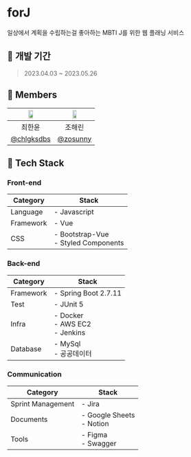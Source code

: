 # forJ
일상에서 계획을 수립하는걸 좋아하는 MBTI J를 위한 웹 플래닝 서비스

## 📆 개발 기간
> 2023.04.03 ~ 2023.05.26


## 👫 Members
|<img src="https://user-images.githubusercontent.com/96401350/229277093-a968a9c7-19ca-4629-b19b-a8253739a124.jpeg" width="35%" />|<img src="https://user-images.githubusercontent.com/96401350/229572946-b001bd4a-039b-4506-a7fb-6252b415761c.jpeg" width="35%" />|
|:---:|:---:|
|최한윤|조해린|
|[@chlgksdbs](https://github.com/chlgksdbs)|[@zosunny](https://github.com/zosunny)|


## 🔧 Tech Stack

### Front-end
| Category          | Stack                                                                           |
| ----------------- | ------------------------------------------------------------------------------- |
| Language          | - Javascript                                                                    |
| Framework         | - Vue                                                                           |
| CSS               | - Bootstrap-Vue <br>- Styled Components                                          |

### Back-end
| Category          | Stack                                                                           |
| ----------------- | ------------------------------------------------------------------------------- |
| Framework         | - Spring Boot 2.7.11                                                            |
| Test              | - JUnit 5                                                                       |
| Infra             | - Docker <br>- AWS EC2 <br>- Jenkins <br>                                       |
| Database          | - MySql <br>- 공공데이터                                                         |

### Communication
| Category          | Stack                                                                           |
| ----------------- | ------------------------------------------------------------------------------- |
| Sprint Management | - Jira                                                                          |
| Documents         | - Google Sheets <br>- Notion                                                    |
| Tools             | - Figma <br>- Swagger                                                           |
